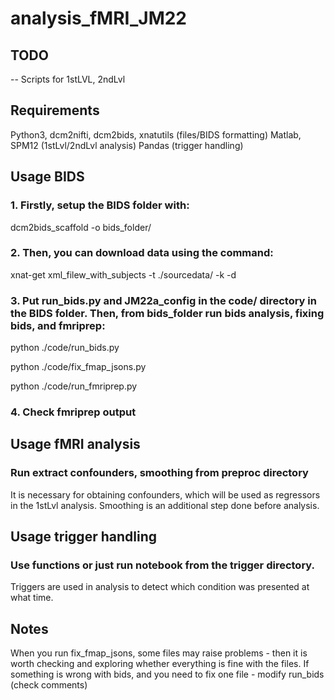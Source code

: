 # analysis_fMRI_JM22

## TODO

-- Scripts for 1stLVL, 2ndLvl

## Requirements
Python3, dcm2nifti, dcm2bids, xnatutils (files/BIDS formatting) 
Matlab, SPM12 (1stLvl/2ndLvl analysis)
Pandas (trigger handling)

## Usage BIDS

### 1. Firstly, setup the BIDS folder with:

dcm2bids_scaffold -o bids_folder/

### 2. Then, you can download data using the command:

xnat-get xml_filew_with_subjects -t ./sourcedata/ -k -d

### 3. Put run_bids.py and JM22a_config in the code/ directory in the BIDS folder. Then, from bids_folder run bids analysis, fixing bids, and fmriprep:

python ./code/run_bids.py

python ./code/fix_fmap_jsons.py

python ./code/run_fmriprep.py

### 4. Check fmriprep output

## Usage fMRI analysis

### Run extract confounders, smoothing from preproc directory

It is necessary for obtaining confounders, which will be used as regressors in the 1stLvl analysis. Smoothing is an additional step done before analysis.

## Usage trigger handling

### Use functions or just run notebook from the trigger directory.

Triggers are used in analysis to detect which condition was presented at what time. 

## Notes
When you run fix_fmap_jsons, some files may raise problems - then it is worth checking and exploring whether everything is fine with the files. If something is wrong with bids, and you need to fix one file - modify run_bids (check comments)
